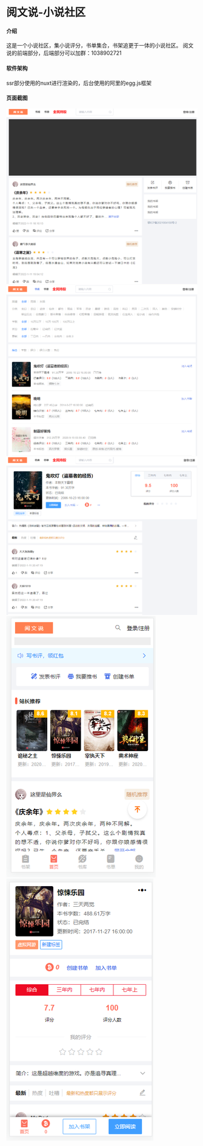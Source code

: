 # 阅文说-小说社区

#### 介绍
这是一个小说社区，集小说评分，书单集合，书架追更于一体的小说社区。
阅文说的前端部分，后端部分可以加群：1038902721

#### 软件架构
ssr部分使用的nuxt进行渲染的，后台使用的阿里的egg.js框架


#### 页面截图

![输入图片说明](1669536084869.png)
![输入图片说明](1669536101727.png)
![输入图片说明](1669536120509.png)
![输入图片说明](1669536175475.png)
![输入图片说明](1669536194309.png)
